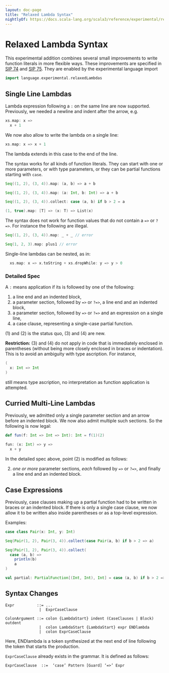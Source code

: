```yaml
---
layout: doc-page
title: "Relaxed Lambda Syntax"
nightlyOf: https://docs.scala-lang.org/scala3/reference/experimental/relaxed-lambdas.html
---
```


# Relaxed Lambda Syntax

This experimental addition combines several small improvements to write function literals in more flexible ways. These improvements are specified in
[SIP 74](https://github.com/scala/improvement-proposals/pull/113) and
[SIP 75](https://github.com/scala/improvement-proposals/pull/118).
They are enabled by the experimental language import
```scala
import language.experimental.relaxedLambdas
```

## Single Line Lambdas

Lambda expression following a `:` on the same line are now supported. Previously,
we needed a newline and indent after the arrow, e.g.
```scala
xs.map: x =>
  x + 1
```
We now also allow to write the lambda on a single line:
```scala
xs.map: x => x + 1
```
The lambda extends in this case to the end of the line.

The syntax works for all kinds of function literals. They can start with one or more parameters, or with type parameters, or they can be partial functions starting
with `case`.

```scala
Seq((1, 2), (3, 4)).map: (a, b) => a + b

Seq((1, 2), (3, 4)).map: (a: Int, b: Int) => a + b

Seq((1, 2), (3, 4)).collect: case (a, b) if b > 2 = a

(1, true).map: [T] => (x: T) => List(x)
```

The syntax does not work for function values that do not contain a `=>` or `?=>`. For instance the following are illegal.

```scala
Seq((1, 2), (3, 4)).map: _ + _ // error

Seq(1, 2, 3).map: plus1 // error
```

Single-line lambdas can be nested, as in:
```scala
  xs.map: x => x.toString + xs.dropWhile: y => y > 0
```

### Detailed Spec

A `:` means application if its is followed by one of the following:

 1. a line end and an indented block,
 2. a parameter section, followed by `=>` or `?=>`, a line end and an indented block,
 3. a parameter section, followed by `=>` or `?=>` and an expression on a single line,
 4. a case clause, representing a single-case partial function.

(1) and (2) is the status quo, (3) and (4) are new.

**Restriction:** (3) and (4) do not apply in code that is immediately enclosed in parentheses (without being more closely enclosed in braces or indentation). This is to avoid an ambiguity with type ascription. For instance,
```scala
(
  x: Int => Int
)
```
still means type ascription, no interpretation as function application is attempted.

## Curried Multi-Line Lambdas

Previously, we admitted only a single parameter section and an arrow before
an indented block. We now also admit multiple such sections. So the following
is now legal:

```scala
def fun(f: Int => Int => Int): Int = f(1)(2)

fun: (x: Int) => y =>
  x + y
```

In the detailed spec above, point (2) is modified as follows:

2. _one or more_ parameter sections, _each_ followed by `=>` or `?=>`, and finally a line end and an indented block.

## Case Expressions

Previously, case clauses making up a partial function had to be written in
braces or an indented block. If there is only a single case clause, we now allow it to be written also inside parentheses or as a top-level expression.

Examples:

```scala
case class Pair(x: Int, y: Int)

Seq(Pair(1, 2), Pair(3, 4)).collect(case Pair(a, b) if b > 2 => a)

Seq(Pair(1, 2), Pair(3, 4)).collect(
  case (a, b) =>
    println(b)
    a
)

val partial: PartialFunction[(Int, Int), Int] = case (a, b) if b > 2 => a
```

## Syntax Changes

```
Expr          ::= ...
               |  ExprCaseClause

ColonArgument ::= colon {LambdaStart} indent (CaseClauses | Block) outdent
               |  colon LambdaStart {LambdaStart} expr ENDlambda
               |  colon ExprCaseClause
```
Here, ENDlambda is a token synthesized at the next end of line following the
token that starts the production.

`ExprCaseClause` already exists in the grammar. It is defined as follows:
```
ExprCaseClause  ::=  ‘case’ Pattern [Guard] ‘=>’ Expr
```
